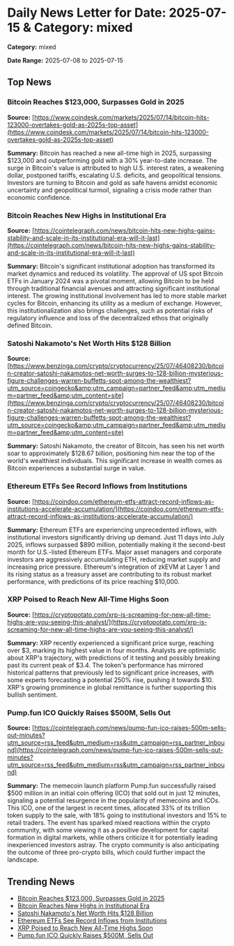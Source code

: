 
# Daily News Letter for Date: 2025-07-15 & Category: mixed

**Category:** mixed

**Date Range:** 2025-07-08 to 2025-07-15

## Top News
    
### Bitcoin Reaches $123,000, Surpasses Gold in 2025
**Source:** [https://www.coindesk.com/markets/2025/07/14/bitcoin-hits-123000-overtakes-gold-as-2025s-top-asset](https://www.coindesk.com/markets/2025/07/14/bitcoin-hits-123000-overtakes-gold-as-2025s-top-asset)

**Summary:** 
Bitcoin has reached a new all-time high in 2025, surpassing $123,000 and outperforming gold with a 30% year-to-date increase. The surge in Bitcoin's value is attributed to high U.S. interest rates, a weakening dollar, postponed tariffs, escalating U.S. deficits, and geopolitical tensions. Investors are turning to Bitcoin and gold as safe havens amidst economic uncertainty and geopolitical turmoil, signaling a crisis mode rather than economic confidence.
    
### Bitcoin Reaches New Highs in Institutional Era
**Source:** [https://cointelegraph.com/news/bitcoin-hits-new-highs-gains-stability-and-scale-in-its-institutional-era-will-it-last](https://cointelegraph.com/news/bitcoin-hits-new-highs-gains-stability-and-scale-in-its-institutional-era-will-it-last)

**Summary:** 
Bitcoin's significant institutional adoption has transformed its market dynamics and reduced its volatility. The approval of US spot Bitcoin ETFs in January 2024 was a pivotal moment, allowing Bitcoin to be held through traditional financial avenues and attracting significant institutional interest. The growing institutional involvement has led to more stable market cycles for Bitcoin, enhancing its utility as a medium of exchange. However, this institutionalization also brings challenges, such as potential risks of regulatory influence and loss of the decentralized ethos that originally defined Bitcoin.
    
### Satoshi Nakamoto's Net Worth Hits $128 Billion
**Source:** [https://www.benzinga.com/crypto/cryptocurrency/25/07/46408230/bitcoin-creator-satoshi-nakamotos-net-worth-surges-to-128-billion-mysterious-figure-challenges-warren-buffetts-spot-among-the-wealthiest?utm_source=coingecko&amp;utm_campaign=partner_feed&amp;utm_medium=partner_feed&amp;utm_content=site](https://www.benzinga.com/crypto/cryptocurrency/25/07/46408230/bitcoin-creator-satoshi-nakamotos-net-worth-surges-to-128-billion-mysterious-figure-challenges-warren-buffetts-spot-among-the-wealthiest?utm_source=coingecko&amp;utm_campaign=partner_feed&amp;utm_medium=partner_feed&amp;utm_content=site)

**Summary:** 
Satoshi Nakamoto, the creator of Bitcoin, has seen his net worth soar to approximately $128.67 billion, positioning him near the top of the world's wealthiest individuals. This significant increase in wealth comes as Bitcoin experiences a substantial surge in value.
    
### Ethereum ETFs See Record Inflows from Institutions
**Source:** [https://coindoo.com/ethereum-etfs-attract-record-inflows-as-institutions-accelerate-accumulation/](https://coindoo.com/ethereum-etfs-attract-record-inflows-as-institutions-accelerate-accumulation/)

**Summary:** 
Ethereum ETFs are experiencing unprecedented inflows, with institutional investors significantly driving up demand. Just 11 days into July 2025, inflows surpassed $890 million, potentially making it the second-best month for U.S.-listed Ethereum ETFs. Major asset managers and corporate investors are aggressively accumulating ETH, reducing market supply and increasing price pressure. Ethereum's integration of zkEVM at Layer 1 and its rising status as a treasury asset are contributing to its robust market performance, with predictions of its price reaching $10,000.
    
### XRP Poised to Reach New All-Time Highs Soon
**Source:** [https://cryptopotato.com/xrp-is-screaming-for-new-all-time-highs-are-you-seeing-this-analyst/](https://cryptopotato.com/xrp-is-screaming-for-new-all-time-highs-are-you-seeing-this-analyst/)

**Summary:** 
XRP recently experienced a significant price surge, reaching over $3, marking its highest value in four months. Analysts are optimistic about XRP's trajectory, with predictions of it testing and possibly breaking past its current peak of $3.4. The token's performance has mirrored historical patterns that previously led to significant price increases, with some experts forecasting a potential 250% rise, pushing it towards $10. XRP's growing prominence in global remittance is further supporting this bullish sentiment.
    
### Pump.fun ICO Quickly Raises $500M, Sells Out
**Source:** [https://cointelegraph.com/news/pump-fun-ico-raises-500m-sells-out-minutes?utm_source=rss_feed&utm_medium=rss&utm_campaign=rss_partner_inbound](https://cointelegraph.com/news/pump-fun-ico-raises-500m-sells-out-minutes?utm_source=rss_feed&utm_medium=rss&utm_campaign=rss_partner_inbound)

**Summary:** 
The memecoin launch platform Pump.fun successfully raised $500 million in an initial coin offering (ICO) that sold out in just 12 minutes, signaling a potential resurgence in the popularity of memecoins and ICOs. This ICO, one of the largest in recent times, allocated 33% of its trillion token supply to the sale, with 18% going to institutional investors and 15% to retail traders. The event has sparked mixed reactions within the crypto community, with some viewing it as a positive development for capital formation in digital markets, while others criticize it for potentially leading inexperienced investors astray. The crypto community is also anticipating the outcome of three pro-crypto bills, which could further impact the landscape.
    
## Trending News
- [Bitcoin Reaches $123,000, Surpasses Gold in 2025](https://www.coindesk.com/markets/2025/07/14/bitcoin-hits-123000-overtakes-gold-as-2025s-top-asset)
- [Bitcoin Reaches New Highs in Institutional Era](https://cointelegraph.com/news/bitcoin-hits-new-highs-gains-stability-and-scale-in-its-institutional-era-will-it-last)
- [Satoshi Nakamoto's Net Worth Hits $128 Billion](https://www.benzinga.com/crypto/cryptocurrency/25/07/46408230/bitcoin-creator-satoshi-nakamotos-net-worth-surges-to-128-billion-mysterious-figure-challenges-warren-buffetts-spot-among-the-wealthiest?utm_source=coingecko&amp;utm_campaign=partner_feed&amp;utm_medium=partner_feed&amp;utm_content=site)
- [Ethereum ETFs See Record Inflows from Institutions](https://coindoo.com/ethereum-etfs-attract-record-inflows-as-institutions-accelerate-accumulation/)
- [XRP Poised to Reach New All-Time Highs Soon](https://cryptopotato.com/xrp-is-screaming-for-new-all-time-highs-are-you-seeing-this-analyst/)
- [Pump.fun ICO Quickly Raises $500M, Sells Out](https://cointelegraph.com/news/pump-fun-ico-raises-500m-sells-out-minutes?utm_source=rss_feed&utm_medium=rss&utm_campaign=rss_partner_inbound)
